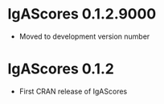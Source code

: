 # IgAScores 0.1.2.9000
* Moved to development version number

# IgAScores 0.1.2
* First CRAN release of IgAScores
